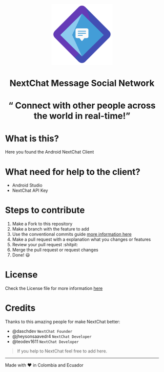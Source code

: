 <div align = 'center'>
	<p>
		<img width ="200" src='./docs/logo.png'>
	</p>
	<h1> NextChat Message Social Network <h1>
	<q> Connect with other people across the world in real-time!</q>
</div>

# What is this?

Here you found the Android NextChat Client

# What need for help to the client?

- Android Studio
- NextChat API Key

# Steps to contribute

1. Make a Fork to this repository
2. Make a branch with the feature to add
3. Use the conventional commits guide [ more information here ](https://www.conventionalcommits.org/en/v1.0.0/)
4. Make a pull request with a explanation what you changes or features
5. Review your pull request :shitpit:
6. Merge the pull request or request changes
7. Done! :smiley:

# License

Check the License file for more information [here](./LICENSE)

# Credits

Thanks to this amazing people for make NextChat better:

- @daschdev `NextChat Founder`
- @jheysonsaavedr4 `NextChat Developer`
- @teodev1611 `NextChat Developer`

> If you help to NextChat feel free to add here.

---

Made with :heart: in Colombia and Ecuador
